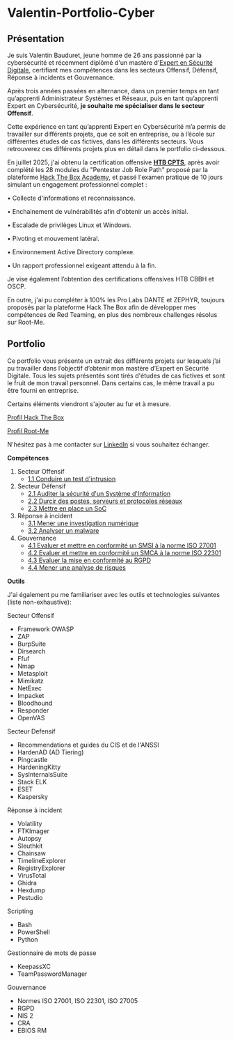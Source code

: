  
# Valentin-Portfolio-Cyber

## Présentation

Je suis Valentin Bauduret, jeune homme de 26 ans passionné par la cybersécurité et récemment diplômé d'un mastère d'[Expert en Sécurité Digitale](https://www.francecompetences.fr/recherche/rncp/36399/), certifiant mes compétences dans les secteurs Offensif, Défensif, Réponse à incidents et Gouvernance. 

Après trois années passées en alternance, dans un premier temps en tant qu’apprenti Administrateur Systèmes et Réseaux, puis en tant qu’apprenti Expert en Cybersécurité, **je souhaite me spécialiser dans le secteur Offensif**.

Cette expérience en tant qu’apprenti Expert en Cybersécurité m’a permis de travailler sur différents projets, que ce soit en entreprise, ou à l’école sur différentes études de cas fictives, dans les différents secteurs. Vous retrouverez ces différents projets plus en détail dans le portfolio ci-dessous.

En juillet 2025, j'ai obtenu la certification offensive [**HTB CPTS**](https://www.credly.com/badges/5742be52-912b-4f82-bbeb-6c73e3a5bc5c), après avoir complété les 28 modules du "Pentester Job Role Path" proposé par la plateforme [Hack The Box Academy](https://academy.hackthebox.com/preview/certifications/htb-certified-penetration-testing-specialist), et passé l'examen pratique de 10 jours simulant un engagement professionnel complet : 

• Collecte d'informations et reconnaissance.

• Enchainement de vulnérabilités afin d'obtenir un accès initial.

• Escalade de privilèges Linux et Windows.

• Pivoting et mouvement latéral.

• Environnement Active Directory complexe.

• Un rapport professionnel exigeant attendu à la fin.



Je vise également l’obtention des certifications offensives HTB CBBH et OSCP.

En outre, j'ai pu compléter à 100% les Pro Labs DANTE et ZEPHYR, toujours proposés par la plateforme Hack The Box afin de développer mes compétences de Red Teaming, en plus des nombreux challenges résolus sur Root-Me.

## Portfolio

Ce portfolio vous présente un extrait des différents projets sur lesquels j’ai pu travailler dans l’objectif d’obtenir mon mastère d’Expert en Sécurité Digitale. Tous les sujets présentés sont tirés d'études de cas fictives et sont le fruit de mon travail personnel. Dans certains cas, le même travail a pu être fourni en entreprise.

Certains éléments viendront s'ajouter au fur et à mesure.

[Profil Hack The Box](https://app.hackthebox.com/profile/1737360)

[Profil Root-Me](https://www.root-me.org/AmadeuS365?lang=fr#7c071b7f2c3db47c8ae4fc617aacb33c)

N'hésitez pas à me contacter sur [LinkedIn](https://www.linkedin.com/in/valentin-b-50849a173/) si vous souhaitez échanger.


**Compétences**

1. Secteur Offensif
	- [1.1 Conduire un test d'intrusion](https://github.com/v-bdt/Valentin-Portfolio-Cyber/blob/main/1.%20Secteur%20Offensif/1.1%20Conduire%20un%20test%20d'intrusion.pdf)
2. Secteur Défensif
	- [2.1 Auditer la sécurité d'un Système d'Information](https://github.com/v-bdt/Valentin-Portfolio-Cyber/blob/main/2.%20Secteur%20D%C3%A9fensif/2.1%20Auditer%20la%20s%C3%A9curit%C3%A9%20d'un%20Syst%C3%A8me%20d'Information.md)
	- [2.2 Durcir des postes, serveurs et protocoles réseaux](https://github.com/v-bdt/Valentin-Portfolio-Cyber/blob/main/2.%20Secteur%20D%C3%A9fensif/2.2%20Durcir%20des%20postes%2C%20serveurs%20et%20protocoles%20r%C3%A9seaux.md)
	- [2.3 Mettre en place un SoC](https://github.com/v-bdt/Valentin-Portfolio-Cyber/blob/main/2.%20Secteur%20D%C3%A9fensif/2.3%20Mettre%20en%20place%20un%20SoC.md)
3. Réponse à incident
	- [3.1 Mener une investigation numérique](https://github.com/v-bdt/Valentin-Portfolio-Cyber/blob/main/3.%20R%C3%A9ponse%20%C3%A0%20incidents/3.1%20Mener%20une%20investigation%20num%C3%A9rique.md)
	- [3.2 Analyser un malware](https://github.com/v-bdt/Valentin-Portfolio-Cyber/blob/main/3.%20R%C3%A9ponse%20%C3%A0%20incidents/3.2%20Analyser%20un%20malware.md)
4. Gouvernance
	- [4.1 Evaluer et mettre en conformité un SMSI à la norme ISO 27001](https://github.com/v-bdt/Valentin-Portfolio-Cyber/blob/main/4.%20Gouvernance/4.1%20Evaluer%20et%20mettre%20en%20conformit%C3%A9%20un%20SMSI%20%C3%A0%20la%20norme%20ISO%2027001.md)
	- [4.2 Evaluer et mettre en conformité un SMCA à la norme ISO 22301](https://github.com/v-bdt/Valentin-Portfolio-Cyber/blob/main/4.%20Gouvernance/4.2%20Evaluer%20et%20mettre%20en%20conformit%C3%A9%20un%20SMCA%20%C3%A0%20la%20norme%20ISO%2022301.md)
	- [4.3 Evaluer la mise en conformité au RGPD](https://github.com/v-bdt/Valentin-Portfolio-Cyber/blob/main/4.%20Gouvernance/4.3%20Evaluer%20la%20mise%20en%20conformit%C3%A9%20au%20RGPD.md)
	- [4.4 Mener une analyse de risques](https://github.com/v-bdt/Valentin-Portfolio-Cyber/blob/main/4.%20Gouvernance/4.4%20Mener%20une%20analyse%20de%20risques%20EBIOS%20RM.md)


**Outils**

J'ai également pu me familiariser avec les outils et technologies suivantes (liste non-exhaustive):

Secteur Offensif
- Framework OWASP
- ZAP
- BurpSuite
- Dirsearch
- Ffuf
- Nmap
- Metasploit
- Mimikatz
- NetExec
- Impacket
- Bloodhound
- Responder
- OpenVAS

Secteur Defensif
- Recommendations et guides du CIS et de l'ANSSI
- HardenAD (AD Tiering)
- Pingcastle
- HardeningKitty
- SysInternalsSuite
- Stack ELK
- ESET
- Kaspersky

Réponse à incident
- Volatility
- FTKImager
- Autopsy
- Sleuthkit
- Chainsaw
- TimelineExplorer
- RegistryExplorer
- VirusTotal
- Ghidra
- Hexdump
- Pestudio

Scripting
- Bash
- PowerShell
- Python

Gestionnaire de mots de passe
- KeepassXC
- TeamPasswordManager

Gouvernance
- Normes ISO 27001, ISO 22301, ISO 27005
- RGPD
- NIS 2
- CRA
- EBIOS RM

